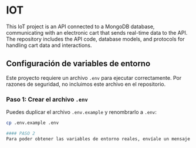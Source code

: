 # IOT
This IoT project is an API connected to a MongoDB database, communicating with an electronic cart that sends real-time data to the API. The repository includes the API code, database models, and protocols for handling cart data and interactions.

## Configuración de variables de entorno

Este proyecto requiere un archivo `.env` para ejecutar correctamente. Por razones de seguridad, no incluimos este archivo en el repositorio.

### Paso 1: Crear el archivo `.env`
Puedes duplicar el archivo `.env.example` y renombrarlo a `.env`:

```bash
cp .env.example .env

#### PASO 2
Para poder obtener las variables de entorno reales, envíale un mensaje al Dev más chingón de Manza, taekwondoin que existe, mamado, con nalgas de adamantium, precioso, detallista y sobre todo para nada creído